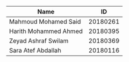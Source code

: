 | Name                      | ID       |
| ------------------------- | -------- |
| Mahmoud Mohamed Said      | 20180261 |
| Harith Mohammed Ahmed     | 20180395 |
| Zeyad Ashraf Swilam       | 20180369 |
| Sara Atef Abdallah        | 20180116 |